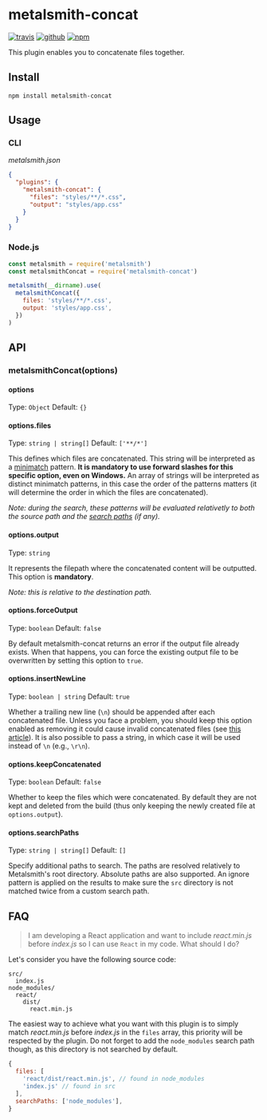 # metalsmith-concat

[![travis](https://img.shields.io/travis/aymericbeaumet/metalsmith-concat?style=flat-square&logo=travis)](https://travis-ci.org/aymericbeaumet/metalsmith-concat)
[![github](https://img.shields.io/github/issues/aymericbeaumet/metalsmith-concat?style=flat-square&logo=github)](https://github.com/aymericbeaumet/metalsmith-concat/issues)
[![npm](https://img.shields.io/npm/v/metalsmith-concat?style=flat-square&logo=npm)](https://www.npmjs.com/package/metalsmith-concat)

This plugin enables you to concatenate files together.

## Install

```shell
npm install metalsmith-concat
```

## Usage

### CLI

_metalsmith.json_

```json
{
  "plugins": {
    "metalsmith-concat": {
      "files": "styles/**/*.css",
      "output": "styles/app.css"
    }
  }
}
```

### Node.js

```javascript
const metalsmith = require('metalsmith')
const metalsmithConcat = require('metalsmith-concat')

metalsmith(__dirname).use(
  metalsmithConcat({
    files: 'styles/**/*.css',
    output: 'styles/app.css',
  })
)
```

## API

### metalsmithConcat(options)

#### options

Type: `Object`
Default: `{}`

#### options.files

Type: `string | string[]`
Default: `['**/*']`

This defines which files are concatenated. This string will be interpreted as a
[minimatch](https://github.com/isaacs/minimatch) pattern. **It is mandatory to
use forward slashes for this specific option, even on Windows.** An array of
strings will be interpreted as distinct minimatch patterns, in this case the
order of the patterns matters (it will determine the order in which the files
are concatenated).

_Note: during the search, these patterns will be evaluated relativetly to
both the source path and the [search
paths](https://github.com/aymericbeaumet/metalsmith-concat#optionssearchpaths)
(if any)._

#### options.output

Type: `string`

It represents the filepath where the concatenated content will be outputted.
This option is **mandatory**.

_Note: this is relative to the destination path._

#### options.forceOutput

Type: `boolean`
Default: `false`

By default metalsmith-concat returns an error if the output file already
exists. When that happens, you can force the existing output file to be
overwritten by setting this option to `true`.

#### options.insertNewLine

Type: `boolean | string`
Default: `true`

Whether a trailing new line (`\n`) should be appended after each concatenated
file. Unless you face a problem, you should keep this option enabled as
removing it could cause invalid concatenated files (see [this
article](http://evanhahn.com/newline-necessary-at-the-end-of-javascript-files/)).
It is also possible to pass a string, in which case it will be used instead
of `\n` (e.g., `\r\n`).

#### options.keepConcatenated

Type: `boolean`
Default: `false`

Whether to keep the files which were concatenated. By default they are not kept
and deleted from the build (thus only keeping the newly created file at
`options.output`).

#### options.searchPaths

Type: `string | string[]`
Default: `[]`

Specify additional paths to search. The paths are resolved relatively to
Metalsmith's root directory. Absolute paths are also supported. An ignore
pattern is applied on the results to make sure the `src` directory is not
matched twice from a custom search path.

## FAQ

> I am developing a React application and want to include _react.min.js_
> before _index.js_ so I can use `React` in my code. What should I do?

Let's consider you have the following source code:

```
src/
  index.js
node_modules/
  react/
    dist/
      react.min.js
```

The easiest way to achieve what you want with this plugin is to simply match
_react.min.js_ before _index.js_ in the `files` array, this priority will be
respected by the plugin. Do not forget to add the `node_modules` search path
though, as this directory is not searched by default.

```javascript
{
  files: [
    'react/dist/react.min.js', // found in node_modules
    'index.js' // found in src
  ],
  searchPaths: ['node_modules'],
}
```
